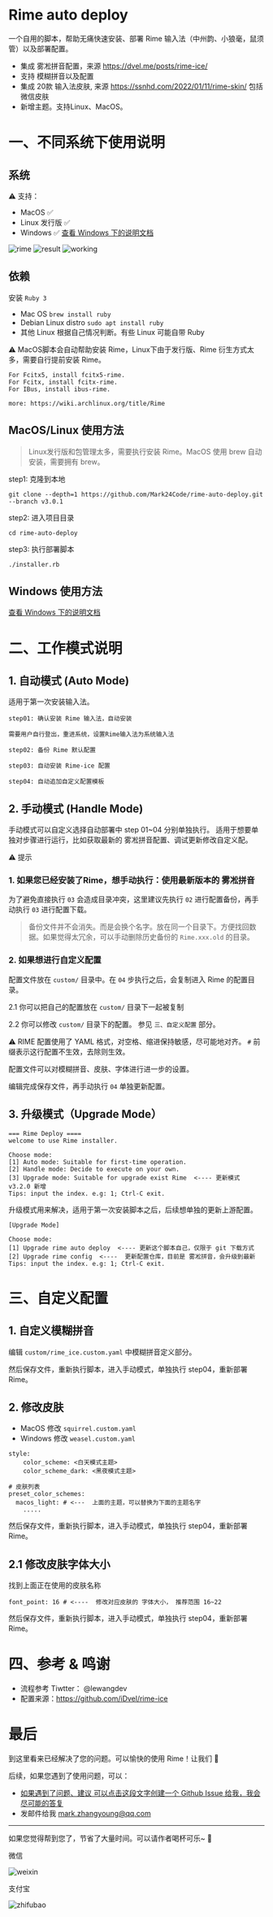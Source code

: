# Rime auto deploy

一个自用的脚本，帮助无痛快速安装、部署 Rime 输入法（中州韵、小狼毫，鼠须管）以及部署配置。

* 集成 雾凇拼音配置，来源 https://dvel.me/posts/rime-ice/
* 支持 模糊拼音以及配置
* 集成 20款 输入法皮肤, 来源 https://ssnhd.com/2022/01/11/rime-skin/ 包括微信皮肤
* 新增主题。支持Linux、MacOS。

# 一、不同系统下使用说明

## 系统

⚠️ 支持：

* MacOS ✅
* Linux 发行版 ✅
* Windows ✅  [查看 Windows 下的说明文档](./WINDOWS_README.md)

![rime](./images/rime.jpeg)
![result](./images/result.png)
![working](./images/working.png)

## 依赖

安装 `Ruby 3`

* Mac OS `brew install ruby`
* Debian Linux distro `sudo apt install ruby`
* 其他 Linux 根据自己情况判断。有些 Linux 可能自带 Ruby

⚠️ MacOS脚本会自动帮助安装 Rime，Linux下由于发行版、Rime 衍生方式太多，需要自行提前安装 Rime。

```
For Fcitx5, install fcitx5-rime.
For Fcitx, install fcitx-rime.
For IBus, install ibus-rime.

more: https://wiki.archlinux.org/title/Rime
```

## MacOS/Linux 使用方法

> Linux发行版和包管理太多，需要执行安装 Rime。MacOS 使用 brew 自动安装，需要拥有 brew。

step1: 克隆到本地

`git clone --depth=1 https://github.com/Mark24Code/rime-auto-deploy.git --branch v3.0.1`

step2: 进入项目目录

`cd rime-auto-deploy`

step3: 执行部署脚本

`./installer.rb`

## Windows 使用方法

[查看 Windows 下的说明文档](./WINDOWS_README.md)

# 二、工作模式说明

## 1. 自动模式 (Auto Mode)

适用于第一次安装输入法。

```
step01: 确认安装 Rime 输入法，自动安装

需要用户自行登出，重进系统，设置Rime输入法为系统输入法

step02: 备份 Rime 默认配置

step03: 自动安装 Rime-ice 配置

step04: 自动追加自定义配置模板
```

## 2. 手动模式 (Handle Mode)

手动模式可以自定义选择自动部署中 step 01~04 分别单独执行。
适用于想要单独对步骤进行运行，比如获取最新的 雾凇拼音配置、调试更新修改自定义配。

⚠️ 提示

### 1. 如果您已经安装了Rime，想手动执行：使用最新版本的 雾凇拼音

为了避免直接执行 `03` 会造成目录冲突，这里建议先执行 `02` 进行配置备份，再手动执行 `03` 进行配置下载。

> 备份文件并不会消失。而是会换个名字。放在同一个目录下。方便找回数据。如果觉得太冗余，可以手动删除历史备份的 `Rime.xxx.old` 的目录。

### 2. 如果想进行自定义配置

配置文件放在 `custom/` 目录中。在 `04` 步执行之后，会复制进入 Rime 的配置目录。

2.1 你可以把自己的配置放在  `custom/` 目录下一起被复制

2.2 你可以修改 `custom/` 目录下的配置。 参见 `三、自定义配置` 部分。

⚠️  RIME 配置使用了 YAML 格式，对空格、缩进保持敏感，尽可能地对齐。 `#` 前缀表示这行配置不生效，去除则生效。

配置文件可以对模糊拼音、皮肤、字体进行进一步的设置。

编辑完成保存文件，再手动执行 `04` 单独更新配置。

## 3. 升级模式（Upgrade Mode）

```
=== Rime Deploy ====
welcome to use Rime installer.

Choose mode:
[1] Auto mode: Suitable for first-time operation.
[2] Handle mode: Decide to execute on your own.
[3] Upgrade mode: Suitable for upgrade exist Rime  <---- 更新模式 v3.2.0 新增
Tips: input the index. e.g: 1; Ctrl-C exit.
```

升级模式用来解决，适用于第一次安装脚本之后，后续想单独的更新上游配置。

```
[Upgrade Mode]

Choose mode:
[1] Upgrade rime auto deploy  <---- 更新这个脚本自己，仅限于 git 下载方式
[2] Upgrade rime config  <----  更新配置仓库，目前是 雾凇拼音，会升级到最新
Tips: input the index. e.g: 1; Ctrl-C exit.
```


# 三、自定义配置

## 1. 自定义模糊拼音

编辑 `custom/rime_ice.custom.yaml` 中模糊拼音定义部分。

然后保存文件，重新执行脚本，进入手动模式，单独执行 step04，重新部署 Rime。

## 2. 修改皮肤

* MacOS 修改 `squirrel.custom.yaml`
* Windows 修改 `weasel.custom.yaml`


```
style:
    color_scheme: <白天模式主题>
    color_scheme_dark: <黑夜模式主题>

# 皮肤列表
preset_color_schemes:
  macos_light: # <---  上面的主题，可以替换为下面的主题名字
    .....
```

然后保存文件，重新执行脚本，进入手动模式，单独执行 step04，重新部署 Rime。

## 2.1 修改皮肤字体大小

找到上面正在使用的皮肤名称

```
font_point: 16 # <----  修改对应皮肤的 字体大小， 推荐范围 16~22
```

然后保存文件，重新执行脚本，进入手动模式，单独执行 step04，重新部署 Rime。


# 四、参考 & 鸣谢


* 流程参考 Tiwtter： @lewangdev
* 配置来源：https://github.com/iDvel/rime-ice


# 最后

到这里看来已经解决了您的问题。可以愉快的使用 Rime！让我们 🍻

后续，如果您遇到了使用问题，可以：

* [如果遇到了问题、建议 可以点击这段文字创建一个 Github Issue 给我，我会尽可能的答复](https://github.com/Mark24Code/rime-auto-deploy/issues/new)
* 发邮件给我 mark.zhangyoung@qq.com

----

如果您觉得帮到您了，节省了大量时间。可以请作者喝杯可乐~ 🥳

微信

![weixin](http://ww1.sinaimg.cn/small/44894cbbgw1f70k6ctxg4j208908a3zq.jpg)

支付宝

![zhifubao](http://ww3.sinaimg.cn/small/44894cbbgw1f70k0qnm93j20dd0ddtak.jpg)
